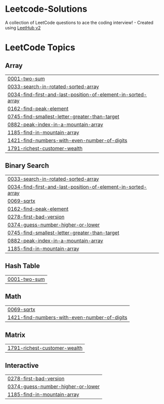 # Leetcode-Solutions
A collection of LeetCode questions to ace the coding interview! - Created using [LeetHub v2](https://github.com/arunbhardwaj/LeetHub-2.0)

<!---LeetCode Topics Start-->
# LeetCode Topics
## Array
|  |
| ------- |
| [0001-two-sum](https://github.com/divyanshuchander/Leetcode-Solutions/tree/master/0001-two-sum) |
| [0033-search-in-rotated-sorted-array](https://github.com/divyanshuchander/Leetcode-Solutions/tree/master/0033-search-in-rotated-sorted-array) |
| [0034-find-first-and-last-position-of-element-in-sorted-array](https://github.com/divyanshuchander/Leetcode-Solutions/tree/master/0034-find-first-and-last-position-of-element-in-sorted-array) |
| [0162-find-peak-element](https://github.com/divyanshuchander/Leetcode-Solutions/tree/master/0162-find-peak-element) |
| [0745-find-smallest-letter-greater-than-target](https://github.com/divyanshuchander/Leetcode-Solutions/tree/master/0745-find-smallest-letter-greater-than-target) |
| [0882-peak-index-in-a-mountain-array](https://github.com/divyanshuchander/Leetcode-Solutions/tree/master/0882-peak-index-in-a-mountain-array) |
| [1185-find-in-mountain-array](https://github.com/divyanshuchander/Leetcode-Solutions/tree/master/1185-find-in-mountain-array) |
| [1421-find-numbers-with-even-number-of-digits](https://github.com/divyanshuchander/Leetcode-Solutions/tree/master/1421-find-numbers-with-even-number-of-digits) |
| [1791-richest-customer-wealth](https://github.com/divyanshuchander/Leetcode-Solutions/tree/master/1791-richest-customer-wealth) |
## Binary Search
|  |
| ------- |
| [0033-search-in-rotated-sorted-array](https://github.com/divyanshuchander/Leetcode-Solutions/tree/master/0033-search-in-rotated-sorted-array) |
| [0034-find-first-and-last-position-of-element-in-sorted-array](https://github.com/divyanshuchander/Leetcode-Solutions/tree/master/0034-find-first-and-last-position-of-element-in-sorted-array) |
| [0069-sqrtx](https://github.com/divyanshuchander/Leetcode-Solutions/tree/master/0069-sqrtx) |
| [0162-find-peak-element](https://github.com/divyanshuchander/Leetcode-Solutions/tree/master/0162-find-peak-element) |
| [0278-first-bad-version](https://github.com/divyanshuchander/Leetcode-Solutions/tree/master/0278-first-bad-version) |
| [0374-guess-number-higher-or-lower](https://github.com/divyanshuchander/Leetcode-Solutions/tree/master/0374-guess-number-higher-or-lower) |
| [0745-find-smallest-letter-greater-than-target](https://github.com/divyanshuchander/Leetcode-Solutions/tree/master/0745-find-smallest-letter-greater-than-target) |
| [0882-peak-index-in-a-mountain-array](https://github.com/divyanshuchander/Leetcode-Solutions/tree/master/0882-peak-index-in-a-mountain-array) |
| [1185-find-in-mountain-array](https://github.com/divyanshuchander/Leetcode-Solutions/tree/master/1185-find-in-mountain-array) |
## Hash Table
|  |
| ------- |
| [0001-two-sum](https://github.com/divyanshuchander/Leetcode-Solutions/tree/master/0001-two-sum) |
## Math
|  |
| ------- |
| [0069-sqrtx](https://github.com/divyanshuchander/Leetcode-Solutions/tree/master/0069-sqrtx) |
| [1421-find-numbers-with-even-number-of-digits](https://github.com/divyanshuchander/Leetcode-Solutions/tree/master/1421-find-numbers-with-even-number-of-digits) |
## Matrix
|  |
| ------- |
| [1791-richest-customer-wealth](https://github.com/divyanshuchander/Leetcode-Solutions/tree/master/1791-richest-customer-wealth) |
## Interactive
|  |
| ------- |
| [0278-first-bad-version](https://github.com/divyanshuchander/Leetcode-Solutions/tree/master/0278-first-bad-version) |
| [0374-guess-number-higher-or-lower](https://github.com/divyanshuchander/Leetcode-Solutions/tree/master/0374-guess-number-higher-or-lower) |
| [1185-find-in-mountain-array](https://github.com/divyanshuchander/Leetcode-Solutions/tree/master/1185-find-in-mountain-array) |
<!---LeetCode Topics End-->